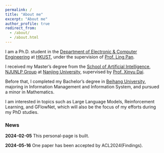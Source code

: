 ```yaml
---
permalink: /
title: "About me"
excerpt: "About me"
author_profile: true
redirect_from: 
  - /about/
  - /about.html
---
```


I am a Ph.D. student in the <a href="https://ece.hkust.edu.hk/">Department of Electronic & Computer Engineering</a> at <a href="https://hkust.edu.hk/">HKUST</a>, under the supervision of <a href="https://ling-pan.github.io/">Prof. Ling Pan</a>.

I received my Master’s degree from the <a href="https://ai.nju.edu.cn/main.htm">School of Artificial Intelligence</a>, <a href="http://nlp.nju.edu.cn/homepage/">NJUNLP Group</a> at <a href="https://www.nju.edu.cn/">Nanjing University</a>, supervised by <a href="https://ai.nju.edu.cn/daixinyu/index.htm">Prof. Xinyu Dai</a>.

Before that, I completed my Bachelor’s degree in <a href="https://www.buaa.edu.cn/">Beihang University</a>, majoring in Information Management and Information System, and pursued a minor in Mathematics.

I am interested in topics such as Large Language Models, Reinforcement Learning, and GFlowNet, which will also be the focus of my efforts during my PhD studies.

### News

**2024-02-05** This personal-page is built.

**2024-05-16** One paper has been accepted by ACL2024(Findings).
